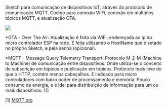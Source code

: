 Sketch para comunicação de dispositivos IoT, através do protocolo de comunicação MQTT.
Código para conexão WiFi, conexão em múltiplos tópicos MQTT, e atualização OTA.

<img src="https://cdn.awsli.com.br/600x450/710/710156/produto/29921777/f08a8e0287.jpg"/>



*OTA - Over The Air:
    Atualização é feita via WiFi, endereçada ao ip do micro controlador ESP na rede. 
    É feita utilizando o HostName que é setado no próprio Sketch, e pela senha (opicional).
    
*MQTT - Message Query Telemetry Transport:
    Protocolo M-2-M (Machine to Machine) de comunicação entre dispositivos. Onde utiliza-se o conceito de subscrição em tópicos e       publicação em tópicos.
    Protocolo mais leve do que o HTTP, contém menos cabeçalhos. 
    É indicado para micro controladores com baixo poder de processamento e memória.
    Pouco consumo de energia, e é idel para distribuição de informação para um ou mais dispositivos. [1]
    
[1] <a href="http://mqtt.org/">MQTT.org</a> 
